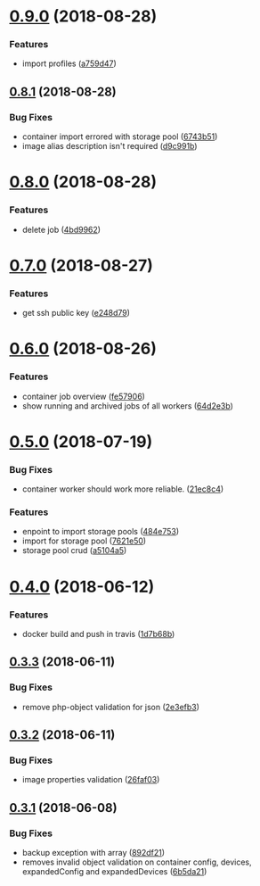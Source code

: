 # [0.9.0](https://github.com/LexicForLXD/Backend/compare/v0.8.1...v0.9.0) (2018-08-28)


### Features

* import profiles ([a759d47](https://github.com/LexicForLXD/Backend/commit/a759d47))

## [0.8.1](https://github.com/LexicForLXD/Backend/compare/v0.8.0...v0.8.1) (2018-08-28)


### Bug Fixes

* container import errored with storage pool ([6743b51](https://github.com/LexicForLXD/Backend/commit/6743b51))
* image alias description isn't required ([d9c991b](https://github.com/LexicForLXD/Backend/commit/d9c991b))

# [0.8.0](https://github.com/LexicForLXD/Backend/compare/v0.7.0...v0.8.0) (2018-08-28)


### Features

* delete job ([4bd9962](https://github.com/LexicForLXD/Backend/commit/4bd9962))

# [0.7.0](https://github.com/LexicForLXD/Backend/compare/v0.6.0...v0.7.0) (2018-08-27)


### Features

* get ssh public key ([e248d79](https://github.com/LexicForLXD/Backend/commit/e248d79))

# [0.6.0](https://github.com/LexicForLXD/Backend/compare/v0.5.0...v0.6.0) (2018-08-26)


### Features

* container job overview ([fe57906](https://github.com/LexicForLXD/Backend/commit/fe57906))
* show running and archived jobs of all workers ([64d2e3b](https://github.com/LexicForLXD/Backend/commit/64d2e3b))

# [0.5.0](https://github.com/LexicForLXD/Backend/compare/v0.4.0...v0.5.0) (2018-07-19)


### Bug Fixes

* container worker should work more reliable. ([21ec8c4](https://github.com/LexicForLXD/Backend/commit/21ec8c4))


### Features

* enpoint to import storage pools ([484e753](https://github.com/LexicForLXD/Backend/commit/484e753))
* import for storage pool ([7621e50](https://github.com/LexicForLXD/Backend/commit/7621e50))
* storage pool crud ([a5104a5](https://github.com/LexicForLXD/Backend/commit/a5104a5))

# [0.4.0](https://github.com/LexicForLXD/Backend/compare/v0.3.3...v0.4.0) (2018-06-12)


### Features

* docker build and push in travis ([1d7b68b](https://github.com/LexicForLXD/Backend/commit/1d7b68b))

## [0.3.3](https://github.com/LexicForLXD/Backend/compare/v0.3.2...v0.3.3) (2018-06-11)


### Bug Fixes

* remove php-object validation for json ([2e3efb3](https://github.com/LexicForLXD/Backend/commit/2e3efb3))

## [0.3.2](https://github.com/LexicForLXD/Backend/compare/v0.3.1...v0.3.2) (2018-06-11)


### Bug Fixes

* image properties validation ([26faf03](https://github.com/LexicForLXD/Backend/commit/26faf03))

## [0.3.1](https://github.com/LexicForLXD/Backend/compare/v0.3.0...v0.3.1) (2018-06-08)


### Bug Fixes

* backup exception with array ([892df21](https://github.com/LexicForLXD/Backend/commit/892df21))
* removes invalid object validation on container config, devices, expandedConfig and expandedDevices ([6b5da21](https://github.com/LexicForLXD/Backend/commit/6b5da21))

